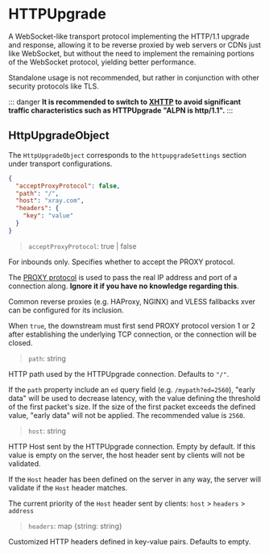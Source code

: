 # HTTPUpgrade

A WebSocket-like transport protocol implementing the HTTP/1.1 upgrade and response, allowing it to be reverse proxied by web servers or CDNs just like WebSocket, but without the need to implement the remaining portions of the WebSocket protocol, yielding better performance.

Standalone usage is not recommended, but rather in conjunction with other security protocols like TLS.

::: danger
**It is recommended to switch to [XHTTP](https://github.com/XTLS/Xray-core/discussions/4113) to avoid significant traffic characteristics such as HTTPUpgrade "ALPN is http/1.1".**
:::

## HttpUpgradeObject

The `HttpUpgradeObject` corresponds to the `httpupgradeSettings` section under transport configurations.

```json
{
  "acceptProxyProtocol": false,
  "path": "/",
  "host": "xray.com",
  "headers": {
    "key": "value"
  }
}
```

> `acceptProxyProtocol`: true | false

For inbounds only. Specifies whether to accept the PROXY protocol.

The [PROXY protocol](https://www.haproxy.org/download/2.2/doc/proxy-protocol.txt) is used to pass the real IP address and port of a connection along. **Ignore it if you have no knowledge regarding this**.

Common reverse proxies (e.g. HAProxy, NGINX) and VLESS fallbacks xver can be configured for its inclusion.

When `true`, the downstream must first send PROXY protocol version 1 or 2 after establishing the underlying TCP connection, or the connection will be closed.

> `path`: string

HTTP path used by the HTTPUpgrade connection. Defaults to `"/"`.

If the `path` property include an `ed` query field (e.g. `/mypath?ed=2560`), "early data" will be used to decrease latency, with the value defining the threshold of the first packet's size. If the size of the first packet exceeds the defined value, "early data" will not be applied. The recommended value is `2560`.

> `host`: string

HTTP Host sent by the HTTPUpgrade connection. Empty by default. If this value is empty on the server, the host header sent by clients will not be validated.

If the `Host` header has been defined on the server in any way, the server will validate if the `Host` header matches.

The current priority of the `Host` header sent by clients: `host` > `headers` > `address`

> `headers`: map \{string: string\}

Customized HTTP headers defined in key-value pairs. Defaults to empty.
